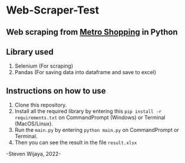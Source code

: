 # Web-Scraper-Test

## Web scraping from [Metro Shopping](https://online.metro-cc.ru/) in Python

## Library used
1. Selenium (For scraping)
2. Pandas (For saving data into dataframe and save to excel)

## Instructions on how to use
1. Clone this repository.
2. Install all the required library by entering this ```pip install -r requirements.txt``` on CommandPrompt (Windows) or Terminal (MacOS/Linux).
3. Run the ```main.py``` by entering ```python main.py``` on CommandPrompt or Terminal.
4. Then you can see the result in the file ```result.xlsx```

-Steven Wijaya, 2022-